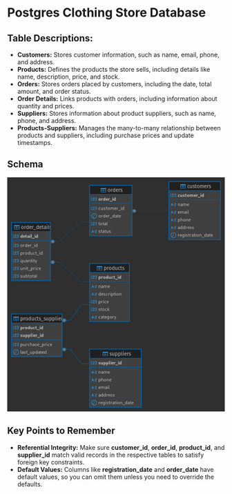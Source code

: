 # Postgres Clothing Store Database

## Table Descriptions:
- **Customers:** Stores customer information, such as name, email, phone, and address.
- **Products:** Defines the products the store sells, including details like name, description, price, and stock.
- **Orders:** Stores orders placed by customers, including the date, total amount, and order status.
- **Order Details:** Links products with orders, including information about quantity and prices.
- **Suppliers:** Stores information about product suppliers, such as name, phone, and address.
- **Products-Suppliers:** Manages the many-to-many relationship between products and suppliers, including purchase prices and update timestamps.

## Schema

![Clothing Store 1](./images/pic2.png)

## Key Points to Remember
- **Referential Integrity:** Make sure **customer_id**, **order_id**, **product_id**, and **supplier_id** match valid records in the respective tables to satisfy foreign key constraints.
- **Default Values:** Columns like **registration_date** and **order_date** have default values, so you can omit them unless you need to override the defaults.